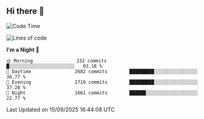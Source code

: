 ## Hi there 👋

<!--
**Wangmerlyn/Wangmerlyn** is a ✨ _special_ ✨ repository because its `README.md` (this file) appears on your GitHub profile.

Here are some ideas to get you started:

- 🔭 I’m currently working on ...
- 🌱 I’m currently learning ...
- 👯 I’m looking to collaborate on ...
- 🤔 I’m looking for help with ...
- 💬 Ask me about ...
- 📫 How to reach me: ...
- 😄 Pronouns: ...
- ⚡ Fun fact: ...
-->
<!--START_SECTION:waka-->
![Code Time](http://img.shields.io/badge/Code%20Time-566%20hrs%2054%20mins-blue)

![Lines of code](https://img.shields.io/badge/From%20Hello%20World%20I%27ve%20Written-41.7%20million%20lines%20of%20code-blue)

**I'm a Night 🦉** 

```text
🌞 Morning                232 commits         █░░░░░░░░░░░░░░░░░░░░░░░░   03.18 % 
🌆 Daytime                2682 commits        █████████░░░░░░░░░░░░░░░░   36.77 % 
🌃 Evening                2719 commits        █████████░░░░░░░░░░░░░░░░   37.28 % 
🌙 Night                  1661 commits        ██████░░░░░░░░░░░░░░░░░░░   22.77 % 
```



 Last Updated on 15/09/2025 16:44:08 UTC
<!--END_SECTION:waka-->
